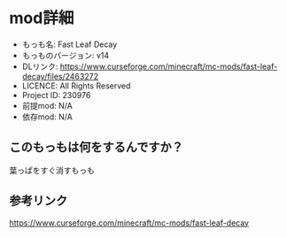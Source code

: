 # mod詳細

- もっも名: Fast Leaf Decay
- もっものバージョン: v14
- DLリンク: https://www.curseforge.com/minecraft/mc-mods/fast-leaf-decay/files/2463272
- LICENCE: All Rights Reserved
- Project ID: 230976
- 前提mod: N/A
- 依存mod: N/A

## このもっもは何をするんですか？
葉っぱをすぐ消すもっも

## 参考リンク
https://www.curseforge.com/minecraft/mc-mods/fast-leaf-decay
